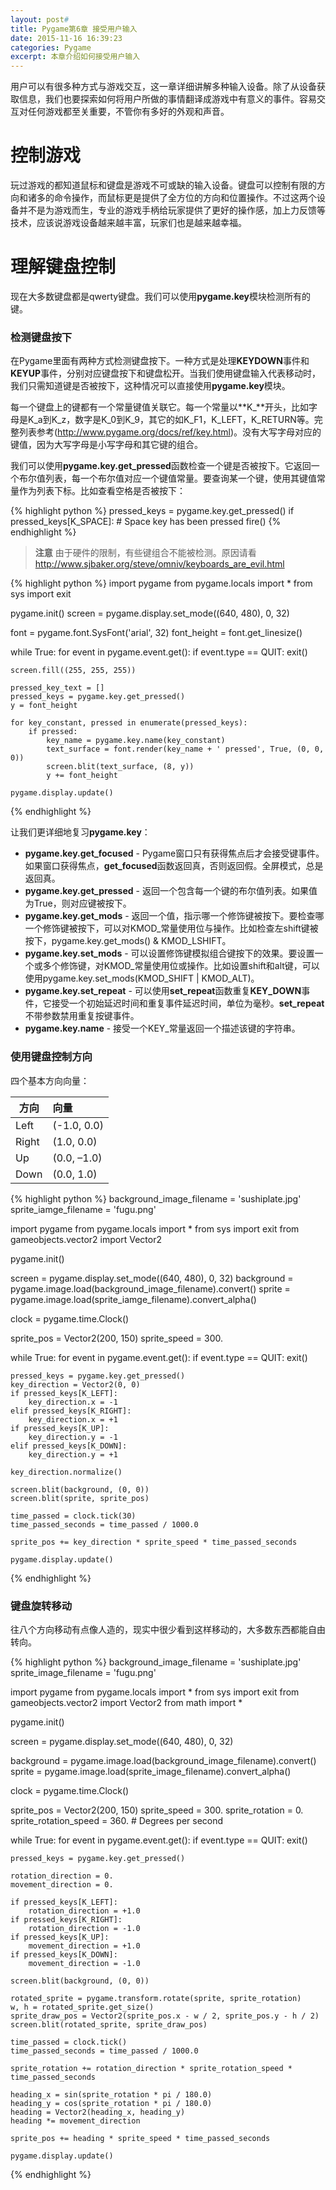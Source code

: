 ```yaml
---
layout: post#
title: Pygame第6章 接受用户输入
date: 2015-11-16 16:39:23
categories: Pygame
excerpt: 本章介绍如何接受用户输入
---
```


用户可以有很多种方式与游戏交互，这一章详细讲解多种输入设备。除了从设备获取信息，我们也要探索如何将用户所做的事情翻译成游戏中有意义的事件。容易交互对任何游戏都至关重要，不管你有多好的外观和声音。

# 控制游戏

玩过游戏的都知道鼠标和键盘是游戏不可或缺的输入设备。键盘可以控制有限的方向和诸多的命令操作，而鼠标更是提供了全方位的方向和位置操作。不过这两个设备并不是为游戏而生，专业的游戏手柄给玩家提供了更好的操作感，加上力反馈等技术，应该说游戏设备越来越丰富，玩家们也是越来越幸福。

# 理解键盘控制

现在大多数键盘都是qwerty键盘。我们可以使用**pygame.key**模块检测所有的键。

### 检测键盘按下

在Pygame里面有两种方式检测键盘按下。一种方式是处理**KEYDOWN**事件和**KEYUP**事件，分别对应键盘按下和键盘松开。当我们使用键盘输入代表移动时，我们只需知道键是否被按下，这种情况可以直接使用**pygame.key**模块。

每一个键盘上的键都有一个常量键值关联它。每一个常量以**K_**开头，比如字母是K_a到K_z，数字是K_0到K_9，其它的如K_F1，K_LEFT，K_RETURN等。完整列表参考(<http://www.pygame.org/docs/ref/key.html>)。没有大写字母对应的键值，因为大写字母是小写字母和其它键的组合。

我们可以使用**pygame.key.get_pressed**函数检查一个键是否被按下。它返回一个布尔值列表，每一个布尔值对应一个键值常量。要查询某一个键，使用其键值常量作为列表下标。比如查看空格是否被按下：

{% highlight python %}
pressed_keys = pygame.key.get_pressed()
if pressed_keys[K_SPACE]:
    # Space key has been pressed
    fire()
{% endhighlight %}

> **注意** 由于硬件的限制，有些键组合不能被检测。原因请看<http://www.sjbaker.org/steve/omniv/keyboards_are_evil.html>

{% highlight python %}
import pygame
from pygame.locals import *
from sys import exit

pygame.init()
screen = pygame.display.set_mode((640, 480), 0, 32)

font = pygame.font.SysFont('arial', 32)
font_height = font.get_linesize()

while True:
    for event in pygame.event.get():
        if event.type == QUIT:
            exit()

    screen.fill((255, 255, 255))

    pressed_key_text = []
    pressed_keys = pygame.key.get_pressed()
    y = font_height

    for key_constant, pressed in enumerate(pressed_keys):
        if pressed:
            key_name = pygame.key.name(key_constant)
            text_surface = font.render(key_name + ' pressed', True, (0, 0, 0))
            screen.blit(text_surface, (8, y))
            y += font_height

    pygame.display.update()
{% endhighlight %}

让我们更详细地复习**pygame.key**：
* **pygame.key.get_focused** - Pygame窗口只有获得焦点后才会接受键事件。如果窗口获得焦点，**get_focused**函数返回真，否则返回假。全屏模式，总是返回真。
* **pygame.key.get_pressed** - 返回一个包含每一个键的布尔值列表。如果值为True，则对应键被按下。
* **pygame.key.get_mods** - 返回一个值，指示哪一个修饰键被按下。要检查哪一个修饰键被按下，可以对KMOD_常量使用位与操作。比如检查左shift键被按下，pygame.key.get_mods() & KMOD_LSHIFT。
* **pygame.key.set_mods** - 可以设置修饰键模拟组合键按下的效果。要设置一个或多个修饰键，对KMOD_常量使用位或操作。比如设置shift和alt键，可以使用pygame.key.set_mods(KMOD_SHIFT | KMOD_ALT)。
* **pygame.key.set_repeat** - 可以使用**set_repeat**函数重复**KEY_DOWN**事件，它接受一个初始延迟时间和重复事件延迟时间，单位为毫秒。**set_repeat**不带参数禁用重复按键事件。
* **pygame.key.name** - 接受一个KEY_常量返回一个描述该键的字符串。

### 使用键盘控制方向

四个基本方向向量：

|方向         |向量        |
|------------|:----------|
|Left|(-1.0, 0.0)|
|Right|(1.0, 0.0)|
|Up|(0.0, –1.0)|
|Down|(0.0, 1.0)|

{% highlight python %}
background_image_filename = 'sushiplate.jpg'
sprite_iamge_filename = 'fugu.png'

import pygame
from pygame.locals import *
from sys import exit
from gameobjects.vector2 import Vector2

pygame.init()

screen = pygame.display.set_mode((640, 480), 0, 32)
background = pygame.image.load(background_image_filename).convert()
sprite = pygame.image.load(sprite_iamge_filename).convert_alpha()

clock = pygame.time.Clock()

sprite_pos = Vector2(200, 150)
sprite_speed = 300.

while True:
    for event in pygame.event.get():
        if event.type == QUIT:
            exit()

    pressed_keys = pygame.key.get_pressed()
    key_direction = Vector2(0, 0)
    if pressed_keys[K_LEFT]:
        key_direction.x = -1
    elif pressed_keys[K_RIGHT]:
        key_direction.x = +1
    if pressed_keys[K_UP]:
        key_direction.y = -1
    elif pressed_keys[K_DOWN]:
        key_direction.y = +1

    key_direction.normalize()

    screen.blit(background, (0, 0))
    screen.blit(sprite, sprite_pos)

    time_passed = clock.tick(30)
    time_passed_seconds = time_passed / 1000.0

    sprite_pos += key_direction * sprite_speed * time_passed_seconds

    pygame.display.update()
{% endhighlight %}

### 键盘旋转移动

往八个方向移动有点像人造的，现实中很少看到这样移动的，大多数东西都能自由转向。

{% highlight python %}
background_image_filename = 'sushiplate.jpg'
sprite_image_filename = 'fugu.png'

import pygame
from pygame.locals import *
from sys import exit
from gameobjects.vector2 import Vector2
from math import *

pygame.init()

screen = pygame.display.set_mode((640, 480), 0, 32)

background = pygame.image.load(background_image_filename).convert()
sprite = pygame.image.load(sprite_image_filename).convert_alpha()

clock = pygame.time.Clock()

sprite_pos = Vector2(200, 150)
sprite_speed = 300.
sprite_rotation = 0.
sprite_rotation_speed = 360. # Degrees per second

while True:
    for event in pygame.event.get():
        if event.type == QUIT:
            exit()

    pressed_keys = pygame.key.get_pressed()

    rotation_direction = 0.
    movement_direction = 0.

    if pressed_keys[K_LEFT]:
        rotation_direction = +1.0
    if pressed_keys[K_RIGHT]:
        rotation_direction = -1.0
    if pressed_keys[K_UP]:
        movement_direction = +1.0
    if pressed_keys[K_DOWN]:
        movement_direction = -1.0

    screen.blit(background, (0, 0))

    rotated_sprite = pygame.transform.rotate(sprite, sprite_rotation)
    w, h = rotated_sprite.get_size()
    sprite_draw_pos = Vector2(sprite_pos.x - w / 2, sprite_pos.y - h / 2)
    screen.blit(rotated_sprite, sprite_draw_pos)

    time_passed = clock.tick()
    time_passed_seconds = time_passed / 1000.0

    sprite_rotation += rotation_direction * sprite_rotation_speed * time_passed_seconds

    heading_x = sin(sprite_rotation * pi / 180.0)
    heading_y = cos(sprite_rotation * pi / 180.0)
    heading = Vector2(heading_x, heading_y)
    heading *= movement_direction

    sprite_pos += heading * sprite_speed * time_passed_seconds

    pygame.display.update()
{% endhighlight %}

